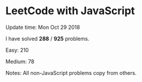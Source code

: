 # LeetCode with JavaScript

Update time: Mon Oct 29 2018

I have solved **288** / **925** problems.

Easy: 210

Medium: 78

Notes: All non-JavaScript problems copy from others.